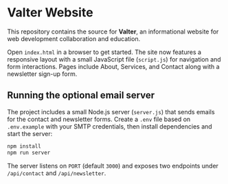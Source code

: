 # Valter Website

This repository contains the source for **Valter**, an informational website for web development collaboration and education.

Open `index.html` in a browser to get started. The site now features a responsive layout with a small JavaScript file (`script.js`) for navigation and form interactions. Pages include About, Services, and Contact along with a newsletter sign-up form.

## Running the optional email server

The project includes a small Node.js server (`server.js`) that sends emails for
the contact and newsletter forms. Create a `.env` file based on
`.env.example` with your SMTP credentials, then install dependencies and start
the server:

```bash
npm install
npm run server
```

The server listens on `PORT` (default `3000`) and exposes two endpoints under
`/api/contact` and `/api/newsletter`.
